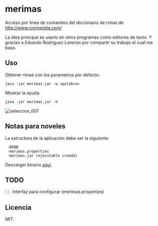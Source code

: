 # merimas

Acceso por linea de comandos del diccionario de rimas de http://www.cronopista.com/

La idea principal es usarlo en otros programas como editores de texto.
Y gracias a Eduardo Rodríguez Lorenzo por compartir su trabajo el cual me baso.

## Uso

Obtener rimas con los parametros por defecto:

    java -jar merimas.jar -w <palabra>

Mostrar la ayuda:

    java -jar merimas.jar -h

![seleccion_007](https://cloud.githubusercontent.com/assets/1724033/6047597/b4799d92-ac78-11e4-9422-f6fd020a502d.png)

## Notas para noveles

La estructura de la aplicación debe ser la siguiente:

     -DDBB
     -merimas.properties
     -merimas.jar (ejecutable creado)

Descargar binario [aquí](https://github.com/xerron/merimas/releases/latest).

## TODO

- [ ] Interfaz para configurar (merimas.properties)

## Licencia

MIT.

